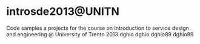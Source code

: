 introsde2013@UNITN
============

Code samples a projects for the course on Introduction to service design and engineering @ University of Trento
2013
dghio
dghio
dghio89
dghio89
